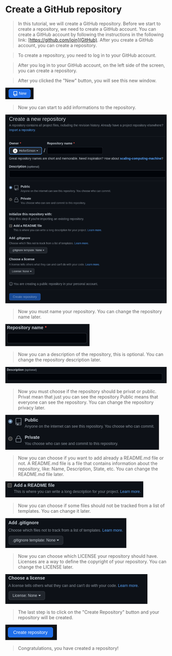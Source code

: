 # Create a GitHub repository


> In this tutorial, we will create a GitHub repository. Before we start to create a repository, we need to create a GitHub account. You can create a GitHub account by following the instructions in the following link: [https://github.com/join](GitHub). After you create a GitHub account, you can create a repository.


> To create a repository, you need to log in to your GitHub account.


> After you log in to your GitHub account, on the left side of the screen, you can create a repository.


> After you clicked the "New" button, you will see this new window.


![image](/images/New%20repository.png)


> Now you can start to add informations to the repository.


![image](/images/Add%20informations.png)


> Now you must name your repository. You can change the repository name later.


![image](/images/Repository%20name.png)


> Now you can a description of the repository, this is optional. You can change the repository description later.


![image](/images/Description.png)


> Now you must choose if the repository should be privat or public. Privat mean that just you can see the repository Public means that everyone can see the repository. You can change the repository privacy later.


![image](/images/Privat%20or%20Public.png)


> Now you can choose if you want to add already a README.md file or not. A README.md file is a file that contains information about the repository, like: Name, Description, State, etc. You can change the README.md file later.


![image](/images/Add%20README.png)


> Now you can choose if some files should not be tracked from a list of templates. You can change it later.


![image](/images/Add%20gitigniore.png)


> Now you can choose which LICENSE your repository should have. Licenses are a way to define the copyright of your repository. You can change the LICENSE later.


![image](/images/Add%20LICENSE.png)


> The last step is to click on the "Create Repository" button and your repository will be created.


![image](/images/Create%20repository.png)


> Congratulations, you have created a repository!